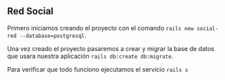 ## Red Social
Primero iniciamos creando el proyecto con el comando ```rails new social-red --database=postgresql```.

Una vez creado el proyecto pasaremos a crear y migrar la base de datos que usara nuestra aplicación ```rails db:create db:migrate```.

Para verificar que todo funciono ejecutamos el servicio ```rails s```